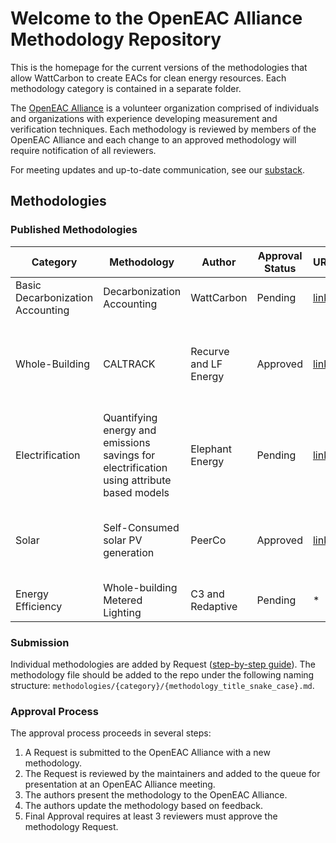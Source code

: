 # Welcome to the OpenEAC Alliance Methodology Repository

This is the homepage for the current versions of the methodologies that allow WattCarbon to create EACs for clean energy resources. Each methodology category is contained in a separate folder.

The [OpenEAC Alliance](https://www.openeac.org/) is a volunteer organization comprised of individuals and organizations with experience developing measurement and verification techniques. Each methodology is reviewed by members of the OpenEAC Alliance and each change to an approved methodology will require notification of all reviewers.

For meeting updates and up-to-date communication, see our [substack](https://www.openeac.org/).

## Methodologies

### Published Methodologies

| Category           | Methodology                                      | Author      | Approval Status | URL | Approved By |
| ------------------ | ------------------------------------------------ | -------------- | ------------  | ------------ | ------------  |
| Basic Decarbonization Accounting  | Decarbonization Accounting        | WattCarbon   | Pending  | [link](https://docs.google.com/document/d/e/2PACX-1vQUMTHD9ORo248BqGWIB8Ynx1Nvc6Wwrd7YC-woJed8MFztGXYTP-8uirumnD1d0jIauCttRSMivCoS/pub) | *  |
| Whole-Building     | CALTRACK                                      | Recurve and LF Energy  | Approved  | [link](https://www.caltrack.org) | US Department of Energy, California Public Utilities Commission | 
| Electrification    | Quantifying energy and emissions savings for electrification using attribute based models |Elephant Energy| Pending | [link](https://docs.google.com/document/d/e/2PACX-1vTcP5q0VDsP7ewCNHNQBBChud__jor3HES3E45RiKgNZCAlHZ3q6HF6Z0mQ2cSbd7F9SxSbFcdw3wnY/pub) | *  |
| Solar              | Self-Consumed solar PV generation                | PeerCo         | Approved | [link](https://github.com/wattcarbon/open-eac-alliance/blob/main/approved_documents/methodologies/Small%20scale%20solar%20self-consumption%20methodology.pdf)  | Chris Segerblom, Nicholas Burgess, Sebnem Rusitschka |
| Energy Efficiency  | Whole-building Metered Lighting                  | C3 and Redaptive | Pending  | *  | *  |

### Submission
Individual methodologies are added by Request ([step-by-step guide](https://github.com/wattcarbon/open-eac-alliance/blob/main/how-to-submit.md)). The methodology file should be added to the repo under the following naming structure: `methodologies/{category}/{methodology_title_snake_case}.md`.

### Approval Process

The approval process proceeds in several steps:

1. A Request is submitted to the OpenEAC Alliance with a new methodology.
2. The Request is reviewed by the maintainers and added to the queue for presentation at an OpenEAC Alliance meeting.
3. The authors present the methodology to the OpenEAC Alliance.
4. The authors update the methodology based on feedback.
5. Final Approval requires at least 3 reviewers must approve the methodology Request.



